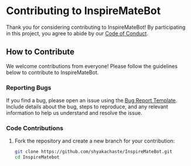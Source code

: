 # Contributing to InspireMateBot

Thank you for considering contributing to InspireMateBot! By participating in this project, you agree to abide by our [Code of Conduct](CODE_OF_CONDUCT.md).

## How to Contribute

We welcome contributions from everyone! Please follow the guidelines below to contribute to InspireMateBot.

### Reporting Bugs

If you find a bug, please open an issue using the [Bug Report Template](.github/ISSUE_TEMPLATE/bug_report.md). Include details about the bug, steps to reproduce, and any relevant information to help us understand and resolve the issue.


### Code Contributions

1. Fork the repository and create a new branch for your contribution:

   ```bash
   git clone https://github.com/shyakachaste/InspireMateBot.git
   cd InspireMatebot
